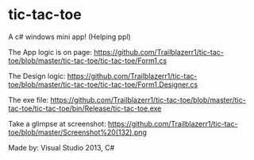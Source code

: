 # tic-tac-toe
A c# windows mini app! (Helping ppl)     


The App logic is on page: https://github.com/Trailblazerr1/tic-tac-toe/blob/master/tic-tac-toe/tic-tac-toe/Form1.cs

The Design logic: https://github.com/Trailblazerr1/tic-tac-toe/blob/master/tic-tac-toe/tic-tac-toe/Form1.Designer.cs

The exe file: https://github.com/Trailblazerr1/tic-tac-toe/blob/master/tic-tac-toe/tic-tac-toe/bin/Release/tic-tac-toe.exe

Take a glimpse at screenshot: https://github.com/Trailblazerr1/tic-tac-toe/blob/master/Screenshot%20(132).png

Made by: Visual Studio 2013, C#